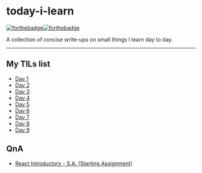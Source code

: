 # today-i-learn

[![forthebadge](https://forthebadge.com/images/badges/built-with-love.svg)](https://wajahatkarim.com)[![forthebadge](https://forthebadge.com/images/badges/makes-people-smile.svg)](https://wajahatkarim.com)

A collection of concise write-ups on small things I learn day to day.

---

## My TILs list

- [Day 1](list/day1.md)
- [Day 2](list/day2.md)
- [Day 3](list/day3.md)
- [Day 4](list/day4.md)
- [Day 5](list/day5.md)
- [Day 6](list/day6.md)
- [Day 7](list/day7.md)
- [Day 8](list/day8.md)
- [Day 9](list/day9.md)

## QnA

- [React Introductory - S.A. (Starting Assignment)](list/react.md)
